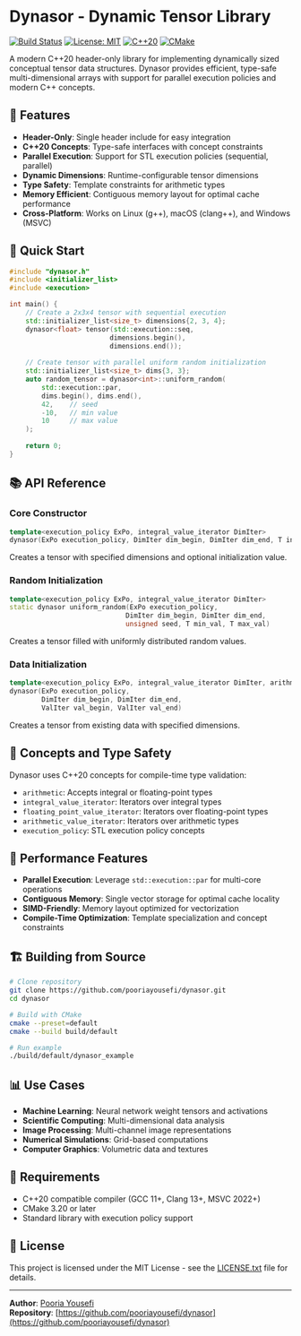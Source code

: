 # Dynasor - Dynamic Tensor Library

[![Build Status](https://github.com/pooriayousefi/dynasor/actions/workflows/ci.yml/badge.svg)](https://github.com/pooriayousefi/dynasor/actions/workflows/ci.yml)
[![License: MIT](https://img.shields.io/badge/License-MIT-yellow.svg)](https://opensource.org/licenses/MIT)
[![C++20](https://img.shields.io/badge/C%2B%2B-20-blue.svg)](https://en.wikipedia.org/wiki/C%2B%2B20)
[![CMake](https://img.shields.io/badge/CMake-3.20%2B-green.svg)](https://cmake.org/)

A modern C++20 header-only library for implementing dynamically sized conceptual tensor data structures. Dynasor provides efficient, type-safe multi-dimensional arrays with support for parallel execution policies and modern C++ concepts.

## 🚀 Features

- **Header-Only**: Single header include for easy integration
- **C++20 Concepts**: Type-safe interfaces with concept constraints
- **Parallel Execution**: Support for STL execution policies (sequential, parallel)
- **Dynamic Dimensions**: Runtime-configurable tensor dimensions
- **Type Safety**: Template constraints for arithmetic types
- **Memory Efficient**: Contiguous memory layout for optimal cache performance
- **Cross-Platform**: Works on Linux (g++), macOS (clang++), and Windows (MSVC)

## 🎯 Quick Start

```cpp
#include "dynasor.h"
#include <initializer_list>
#include <execution>

int main() {
    // Create a 2x3x4 tensor with sequential execution
    std::initializer_list<size_t> dimensions{2, 3, 4};
    dynasor<float> tensor(std::execution::seq, 
                         dimensions.begin(), 
                         dimensions.end());
    
    // Create tensor with parallel uniform random initialization
    std::initializer_list<size_t> dims{3, 3};
    auto random_tensor = dynasor<int>::uniform_random(
        std::execution::par,
        dims.begin(), dims.end(),
        42,    // seed
        -10,   // min value
        10     // max value
    );
    
    return 0;
}
```

## 📚 API Reference

### Core Constructor

```cpp
template<execution_policy ExPo, integral_value_iterator DimIter>
dynasor(ExPo execution_policy, DimIter dim_begin, DimIter dim_end, T init_value = T{})
```

Creates a tensor with specified dimensions and optional initialization value.

### Random Initialization

```cpp
template<execution_policy ExPo, integral_value_iterator DimIter>
static dynasor uniform_random(ExPo execution_policy, 
                             DimIter dim_begin, DimIter dim_end,
                             unsigned seed, T min_val, T max_val)
```

Creates a tensor filled with uniformly distributed random values.

### Data Initialization

```cpp
template<execution_policy ExPo, integral_value_iterator DimIter, arithmetic_value_iterator ValIter>
dynasor(ExPo execution_policy, 
        DimIter dim_begin, DimIter dim_end,
        ValIter val_begin, ValIter val_end)
```

Creates a tensor from existing data with specified dimensions.

## 🔧 Concepts and Type Safety

Dynasor uses C++20 concepts for compile-time type validation:

- `arithmetic`: Accepts integral or floating-point types
- `integral_value_iterator`: Iterators over integral types
- `floating_point_value_iterator`: Iterators over floating-point types  
- `arithmetic_value_iterator`: Iterators over arithmetic types
- `execution_policy`: STL execution policy concepts

## 🚀 Performance Features

- **Parallel Execution**: Leverage `std::execution::par` for multi-core operations
- **Contiguous Memory**: Single vector storage for optimal cache locality
- **SIMD-Friendly**: Memory layout optimized for vectorization
- **Compile-Time Optimization**: Template specialization and concept constraints

## 🏗️ Building from Source

```bash
# Clone repository
git clone https://github.com/pooriayousefi/dynasor.git
cd dynasor

# Build with CMake
cmake --preset=default
cmake --build build/default

# Run example
./build/default/dynasor_example
```

## 📊 Use Cases

- **Machine Learning**: Neural network weight tensors and activations
- **Scientific Computing**: Multi-dimensional data analysis
- **Image Processing**: Multi-channel image representations
- **Numerical Simulations**: Grid-based computations
- **Computer Graphics**: Volumetric data and textures

## 🔧 Requirements

- C++20 compatible compiler (GCC 11+, Clang 13+, MSVC 2022+)
- CMake 3.20 or later
- Standard library with execution policy support

## 📄 License

This project is licensed under the MIT License - see the [LICENSE.txt](LICENSE.txt) file for details.

---

**Author**: [Pooria Yousefi](https://github.com/pooriayousefi)  
**Repository**: [https://github.com/pooriayousefi/dynasor](https://github.com/pooriayousefi/dynasor)
